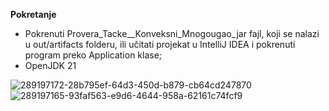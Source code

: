 **Pokretanje**

- Pokrenuti Provera_Tacke__Konveksni_Mnogougao_jar fajl, koji se nalazi u out/artifacts folderu, ili učitati projekat u IntelliJ IDEA i pokrenuti program preko Application klase;
- OpenJDK 21

![289197172-28b795ef-64d3-450d-b879-cb64cd247870](https://github.com/djolemtr/Provera-Tacke--Konveksni-Mnogougao/assets/113414071/559594ff-2d40-4218-b9ff-1ace9f59d48a)
![289197165-93faf563-e9d6-4644-958a-62161c74fcf9](https://github.com/djolemtr/Provera-Tacke--Konveksni-Mnogougao/assets/113414071/29302678-1200-4db8-9f1e-9183bb9ff659)
